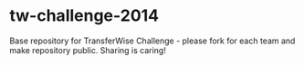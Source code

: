 tw-challenge-2014
=================

Base repository for TransferWise Challenge - please fork for each team and make repository public. Sharing is caring!
